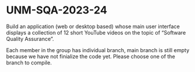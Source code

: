 # UNM-SQA-2023-24
 Build an application (web or desktop based) whose main user interface displays a collection of 12 short YouTube videos on the topic of “Software Quality Assurance”.

Each member in the group has individual branch, main branch is still empty because we have not finialize the code yet. Please choose one of the branch to compile.

